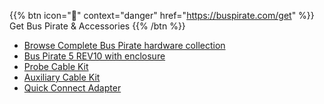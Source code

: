 {{% btn icon="🛒" context="danger" href="https://buspirate.com/get" %}}
Get Bus Pirate & Accessories
{{% /btn %}}

- [Browse Complete Bus Pirate hardware collection](https://dirtypcbs.com/store/designer/browse/ian)
- [Bus Pirate 5 REV10 with enclosure](https://dirtypcbs.com/store/designer/details/ian/6633/bus-pirate-5-rev10-with-enclosure)
- [Probe Cable Kit](https://dirtypcbs.com/store/designer/details/ian/6619/bus-pirate-5-probe-cable-kit)
- [Auxiliary Cable Kit](https://dirtypcbs.com/store/designer/details/ian/6620/auxilary-cable-kit)
- [Quick Connect Adapter](https://dirtypcbs.com/store/designer/details/ian/6634/bus-pirate-quick-connect-kf141-adapter)


